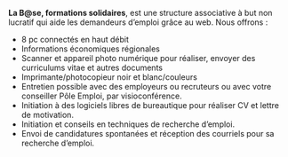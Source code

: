 **La B@se, formations solidaires**, est une structure associative à but non lucratif qui aide les demandeurs d’emploi grâce au web. Nous offrons :

- 8 pc connectés en haut débit
- Informations économiques régionales
- Scanner et appareil photo numérique pour réaliser, envoyer des curriculums vitae et autres documents
- Imprimante/photocopieur noir et blanc/couleurs
- Entretien possible avec des employeurs ou recruteurs ou avec votre conseiller Pôle Emploi, par visioconférence.
- Initiation à des logiciels libres de bureautique pour réaliser CV et lettre de motivation.
- Initiation et conseils en techniques de recherche d’emploi.
- Envoi de candidatures spontanées et réception des courriels pour sa recherche d’emploi.